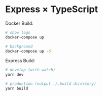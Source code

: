 # Express × TypeScript

Docker Build:

```bash
# show logs
docker-compose up

# background
docker-compose up -d
```

Express Build:

```bash
# develop (with watch)
yarn dev

# production (output ./.build directory)
yarn build
```
